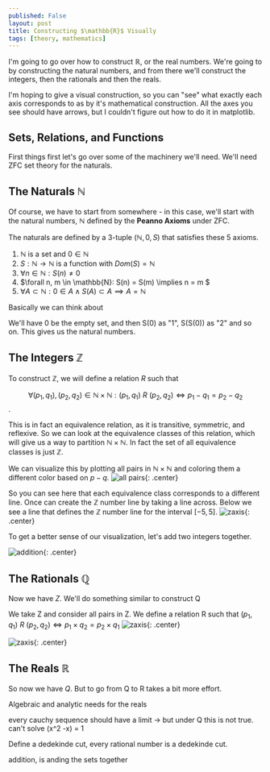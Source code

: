 ```yaml
---
published: False
layout: post
title: Constructing $\mathbb{R}$ Visually
tags: [theory, mathematics]
---
```


<!--more-->

I'm going to go over how to construct $\mathbb{R}$, or the real numbers. 
We're going to by constructing the natural numbers, and from there we'll construct the integers, then the rationals and then the reals. 

I'm hoping to give a visual construction, so you can "see" what exactly each axis corresponds to as by it's mathematical construction.
All the axes you see should have arrows, but I couldn't figure out how to do it in matplotlib. 

## Sets, Relations, and Functions

First things first let's go over some of the machinery we'll need. We'll need ZFC set theory for the naturals. 

## The Naturals $\mathbb{N}$
Of course, we have to start from somewhere - in this case, we'll start with the natural numbers, $\mathbb{N}$ defined by the **Peanno Axioms** under ZFC. 

The naturals are defined by a 3-tuple $(\mathbb{N}, 0, S)$ that satisfies these 5 axioms. 
1. $\mathbb{N}$ is a set and $0 \in \mathbb{N}$
2. $S : \mathbb{N} \to \mathbb{N}$ is a function with $Dom(S) = \mathbb{N}$
3. $\forall n \in \mathbb{N}: S(n) \neq 0$ 
4. $\forall n, m \in \mathbb{N}: S(n) = S(m) \implies n = m $ 
5. $\forall A \subset \mathbb{N}: 0 \in A \land S(A) \subset A \implies A = \mathbb{N}$ 

Basically we can think about

We'll have 0 be the empty set, and then S(0) as "1", S(S(0)) as "2" and so on. This gives us the natural numbers.

## The Integers $\mathbb{Z}$
To construct $\mathbb{Z}$, we will define a relation $R$ such that

$$\forall (p_1, q_1), (p_2, q_2) \in \mathbb{N} \times \mathbb{N}: (p_1, q_1)\  R \  (p_2, q_2) \iff p_1 -q_1 = p_2 - q_2$$.

This is in fact an equivalence relation, as it is transitive, symmetric, and reflexive.
So we can look at the equivalence classes of this relation, which will give us a way to partition $\mathbb{N} \times \mathbb{N}$.
In fact the set of all equivalence classes is just $\mathbb{Z}$.

We can visualize this by plotting all pairs in $\mathbb{N} \times \mathbb{N}$ and coloring them a different color based on $p-q$.
![all pairs](/images/R/NxN.png){: .center}

So you can see here that each equivalence class corresponds to a different line. Once can create the $\mathbb{Z}$ number line by taking a line across. Below  we see a line that defines the $\mathbb{Z}$ number line for the interval $[-5, 5]$.
![zaxis](/images/R/Zaxis.png){: .center}

To get a better sense of our visualization, let's add two integers together.

![addition](/images/R/addition.png){: .center}

## The Rationals $\mathbb{Q}$
Now we have $Z$.  We'll do something similar to construct Q

We take Z and consider all pairs in Z. We define a relation R such that $(p_1, q_1) \ R \ (p_2, q_2) \iff p_1 \times q_2 = p_2 \times q_1$
![zaxis](/images/R/ZxZ.png){: .center}

![zaxis](/images/R/Qaxis.png){: .center}

## The Reals $\mathbb{R}$
So now we have $Q$. But to go from Q to R takes a bit more effort. 

Algebraic and analytic needs for the reals

every cauchy sequence should have a limit -> but under Q this is not true. 
can't solve (x^2 -x) = 1

Define a dedekinde cut, every rational number is a dedekinde cut. 

addition, is anding the sets together

